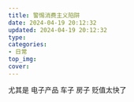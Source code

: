 ```yaml
---
title: 警惕消费主义陷阱
date: 2024-04-19 20:12:32
updated: 2024-04-19 20:12:32
type:
categories:
- 日常
top_img:
cover: 
---
```

尤其是
电子产品
车子
房子
贬值太快了
